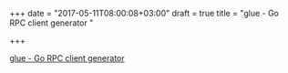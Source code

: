 +++
date = "2017-05-11T08:00:08+03:00"
draft = true
title = "glue - Go RPC client generator "

+++

<p><a href="https://t.co/aakpTaeI1J">glue - Go RPC client generator </a></p>
